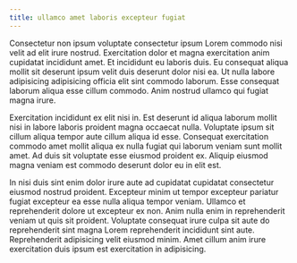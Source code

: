 ```yaml
---
title: ullamco amet laboris excepteur fugiat
---
```


Consectetur non ipsum voluptate consectetur ipsum Lorem commodo nisi velit ad elit irure nostrud. Exercitation dolor et magna exercitation anim cupidatat incididunt amet. Et incididunt eu laboris duis. Eu consequat aliqua mollit sit deserunt ipsum velit duis deserunt dolor nisi ea. Ut nulla labore adipisicing adipisicing officia elit sint commodo laborum. Esse consequat laborum aliqua esse cillum commodo. Anim nostrud ullamco qui fugiat magna irure.

Exercitation incididunt ex elit nisi in. Est deserunt id aliqua laborum mollit nisi in labore laboris proident magna occaecat nulla. Voluptate ipsum sit cillum aliqua tempor aute cillum aliqua id esse. Consequat exercitation commodo amet mollit aliqua ex nulla fugiat qui laborum veniam sunt mollit amet. Ad duis sit voluptate esse eiusmod proident ex. Aliquip eiusmod magna veniam est commodo deserunt dolor eu in elit est.

In nisi duis sint enim dolor irure aute ad cupidatat cupidatat consectetur eiusmod nostrud proident. Excepteur minim ut tempor excepteur pariatur fugiat excepteur ea esse nulla aliqua tempor veniam. Ullamco et reprehenderit dolore ut excepteur ex non. Anim nulla enim in reprehenderit veniam ut quis sit proident. Voluptate consequat irure culpa sit aute do reprehenderit sint magna Lorem reprehenderit incididunt sint aute. Reprehenderit adipisicing velit eiusmod minim. Amet cillum anim irure exercitation duis ipsum est exercitation in adipisicing.